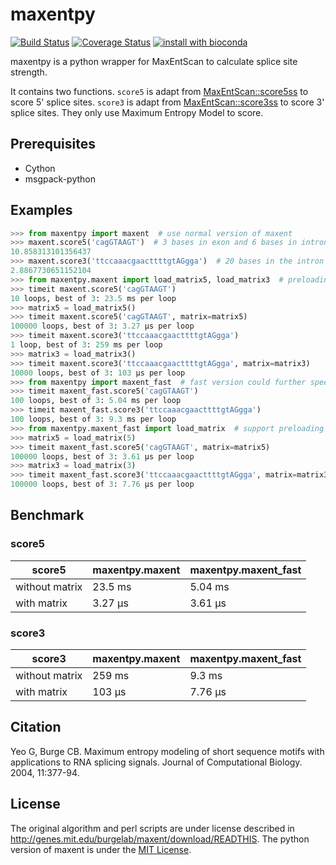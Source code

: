 # maxentpy

[![Build Status](https://travis-ci.org/kepbod/maxentpy.svg?branch=master)](https://travis-ci.org/kepbod/maxentpy)
[![Coverage Status](https://coveralls.io/repos/github/kepbod/maxentpy/badge.svg)](https://coveralls.io/github/kepbod/maxentpy)
[![install with bioconda](https://img.shields.io/badge/install%20with-bioconda-brightgreen.svg?style=flat-square)](http://bioconda.github.io/recipes/maxentpy/README.html)

maxentpy is a python wrapper for MaxEntScan to calculate splice site strength.

It contains two functions. `score5` is adapt from [MaxEntScan::score5ss](http://genes.mit.edu/burgelab/maxent/Xmaxentscan_scoreseq.html) to score 5' splice sites. `score3` is adapt from [MaxEntScan::score3ss](http://genes.mit.edu/burgelab/maxent/Xmaxentscan_scoreseq_acc.html) to score 3' splice sites. They only use Maximum Entropy Model to score.

## Prerequisites

* Cython
* msgpack-python

## Examples

```python
>>> from maxentpy import maxent  # use normal version of maxent
>>> maxent.score5('cagGTAAGT')  # 3 bases in exon and 6 bases in intron
10.858313101356437
>>> maxent.score3('ttccaaacgaacttttgtAGgga')  # 20 bases in the intron and 3 base in the exon
2.8867730651152104
>>> from maxentpy.maxent import load_matrix5, load_matrix3  # preloading matrix will speed up
>>> timeit maxent.score5('cagGTAAGT')
10 loops, best of 3: 23.5 ms per loop
>>> matrix5 = load_matrix5()
>>> timeit maxent.score5('cagGTAAGT', matrix=matrix5)
100000 loops, best of 3: 3.27 µs per loop
>>> timeit maxent.score3('ttccaaacgaacttttgtAGgga')
1 loop, best of 3: 259 ms per loop
>>> matrix3 = load_matrix3()
>>> timeit maxent.score3('ttccaaacgaacttttgtAGgga', matrix=matrix3)
10000 loops, best of 3: 103 µs per loop
>>> from maxentpy import maxent_fast  # fast version could further speed up
>>> timeit maxent_fast.score5('cagGTAAGT')
100 loops, best of 3: 5.04 ms per loop
>>> timeit maxent_fast.score3('ttccaaacgaacttttgtAGgga')
100 loops, best of 3: 9.3 ms per loop
>>> from maxentpy.maxent_fast import load_matrix  # support preloading matrix
>>> matrix5 = load_matrix(5)
>>> timeit maxent_fast.score5('cagGTAAGT', matrix=matrix5)
100000 loops, best of 3: 3.61 µs per loop
>>> matrix3 = load_matrix(3)
>>> timeit maxent_fast.score3('ttccaaacgaacttttgtAGgga', matrix=matrix3)
100000 loops, best of 3: 7.76 µs per loop
```

## Benchmark

### score5

  score5      |maxentpy.maxent|maxentpy.maxent_fast
--------------|---------------|--------------------
without matrix|     23.5 ms   |   5.04 ms          
with matrix   |     3.27 µs   |   3.61 µs          

### score3

 score3       |maxentpy.maxent|maxentpy.maxent_fast
--------------|---------------|--------------------
without matrix|     259 ms    |   9.3 ms           
with matrix   |     103 µs    |   7.76 µs          

## Citation

Yeo G, Burge CB. Maximum entropy modeling of short sequence motifs with applications to RNA splicing signals. Journal of Computational Biology. 2004, 11:377-94.

## License

The original algorithm and perl scripts are under license described in http://genes.mit.edu/burgelab/maxent/download/READTHIS.
The python version of maxent is under the [MIT License](https://opensource.org/licenses/MIT).
